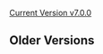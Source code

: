 [Current Version v7.0.0](https://unstoppabledomains.github.io/resolution/v7.0.0/globals.html)

## Older Versions

